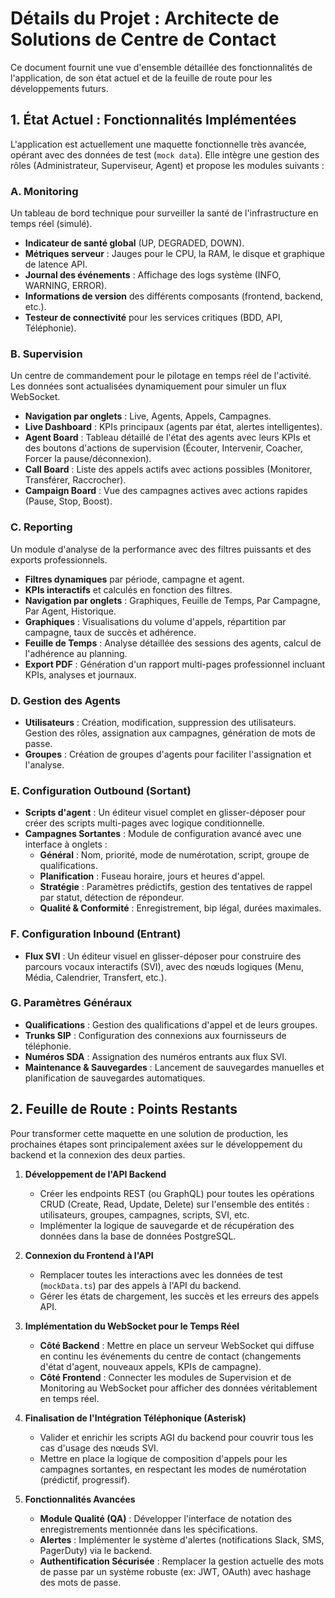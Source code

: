 # Détails du Projet : Architecte de Solutions de Centre de Contact

Ce document fournit une vue d'ensemble détaillée des fonctionnalités de l'application, de son état actuel et de la feuille de route pour les développements futurs.

## 1. État Actuel : Fonctionnalités Implémentées

L'application est actuellement une maquette fonctionnelle très avancée, opérant avec des données de test (`mock data`). Elle intègre une gestion des rôles (Administrateur, Superviseur, Agent) et propose les modules suivants :

### A. Monitoring
Un tableau de bord technique pour surveiller la santé de l'infrastructure en temps réel (simulé).
- **Indicateur de santé global** (UP, DEGRADED, DOWN).
- **Métriques serveur** : Jauges pour le CPU, la RAM, le disque et graphique de latence API.
- **Journal des événements** : Affichage des logs système (INFO, WARNING, ERROR).
- **Informations de version** des différents composants (frontend, backend, etc.).
- **Testeur de connectivité** pour les services critiques (BDD, API, Téléphonie).

### B. Supervision
Un centre de commandement pour le pilotage en temps réel de l'activité. Les données sont actualisées dynamiquement pour simuler un flux WebSocket.
- **Navigation par onglets** : Live, Agents, Appels, Campagnes.
- **Live Dashboard** : KPIs principaux (agents par état, alertes intelligentes).
- **Agent Board** : Tableau détaillé de l'état des agents avec leurs KPIs et des boutons d'actions de supervision (Écouter, Intervenir, Coacher, Forcer la pause/déconnexion).
- **Call Board** : Liste des appels actifs avec actions possibles (Monitorer, Transférer, Raccrocher).
- **Campaign Board** : Vue des campagnes actives avec actions rapides (Pause, Stop, Boost).

### C. Reporting
Un module d'analyse de la performance avec des filtres puissants et des exports professionnels.
- **Filtres dynamiques** par période, campagne et agent.
- **KPIs interactifs** et calculés en fonction des filtres.
- **Navigation par onglets** : Graphiques, Feuille de Temps, Par Campagne, Par Agent, Historique.
- **Graphiques** : Visualisations du volume d'appels, répartition par campagne, taux de succès et adhérence.
- **Feuille de Temps** : Analyse détaillée des sessions des agents, calcul de l'adhérence au planning.
- **Export PDF** : Génération d'un rapport multi-pages professionnel incluant KPIs, analyses et journaux.

### D. Gestion des Agents
- **Utilisateurs** : Création, modification, suppression des utilisateurs. Gestion des rôles, assignation aux campagnes, génération de mots de passe.
- **Groupes** : Création de groupes d'agents pour faciliter l'assignation et l'analyse.

### E. Configuration Outbound (Sortant)
- **Scripts d'agent** : Un éditeur visuel complet en glisser-déposer pour créer des scripts multi-pages avec logique conditionnelle.
- **Campagnes Sortantes** : Module de configuration avancé avec une interface à onglets :
    - **Général** : Nom, priorité, mode de numérotation, script, groupe de qualifications.
    - **Planification** : Fuseau horaire, jours et heures d'appel.
    - **Stratégie** : Paramètres prédictifs, gestion des tentatives de rappel par statut, détection de répondeur.
    - **Qualité & Conformité** : Enregistrement, bip légal, durées maximales.

### F. Configuration Inbound (Entrant)
- **Flux SVI** : Un éditeur visuel en glisser-déposer pour construire des parcours vocaux interactifs (SVI), avec des nœuds logiques (Menu, Média, Calendrier, Transfert, etc.).

### G. Paramètres Généraux
- **Qualifications** : Gestion des qualifications d'appel et de leurs groupes.
- **Trunks SIP** : Configuration des connexions aux fournisseurs de téléphonie.
- **Numéros SDA** : Assignation des numéros entrants aux flux SVI.
- **Maintenance & Sauvegardes** : Lancement de sauvegardes manuelles et planification de sauvegardes automatiques.

## 2. Feuille de Route : Points Restants

Pour transformer cette maquette en une solution de production, les prochaines étapes sont principalement axées sur le développement du backend et la connexion des deux parties.

1.  **Développement de l'API Backend**
    - Créer les endpoints REST (ou GraphQL) pour toutes les opérations CRUD (Create, Read, Update, Delete) sur l'ensemble des entités : utilisateurs, groupes, campagnes, scripts, SVI, etc.
    - Implémenter la logique de sauvegarde et de récupération des données dans la base de données PostgreSQL.

2.  **Connexion du Frontend à l'API**
    - Remplacer toutes les interactions avec les données de test (`mockData.ts`) par des appels à l'API du backend.
    - Gérer les états de chargement, les succès et les erreurs des appels API.

3.  **Implémentation du WebSocket pour le Temps Réel**
    - **Côté Backend** : Mettre en place un serveur WebSocket qui diffuse en continu les événements du centre de contact (changements d'état d'agent, nouveaux appels, KPIs de campagne).
    - **Côté Frontend** : Connecter les modules de Supervision et de Monitoring au WebSocket pour afficher des données véritablement en temps réel.

4.  **Finalisation de l'Intégration Téléphonique (Asterisk)**
    - Valider et enrichir les scripts AGI du backend pour couvrir tous les cas d'usage des nœuds SVI.
    - Mettre en place la logique de composition d'appels pour les campagnes sortantes, en respectant les modes de numérotation (prédictif, progressif).

5.  **Fonctionnalités Avancées**
    - **Module Qualité (QA)** : Développer l'interface de notation des enregistrements mentionnée dans les spécifications.
    - **Alertes** : Implémenter le système d'alertes (notifications Slack, SMS, PagerDuty) via le backend.
    - **Authentification Sécurisée** : Remplacer la gestion actuelle des mots de passe par un système robuste (ex: JWT, OAuth) avec hashage des mots de passe.
